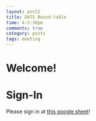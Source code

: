 ```yaml
---
layout: post2
title: DATS Round-table 
time: 4-5:30pm
comments: true
category: posts
tags: meeting
---
```


# Welcome!

# Sign-In

Please sign in at [this google sheet](https://docs.google.com/spreadsheets/d/185JvEqGhEOSJzTmUCyz5szYw0vDZC-_BylTcvHl6HHI/edit#gid=0)!